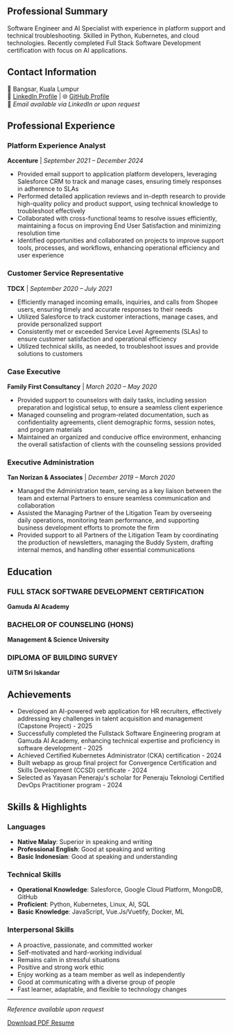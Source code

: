 ## Professional Summary
Software Engineer and AI Specialist with experience in platform support and technical troubleshooting. Skilled in Python, Kubernetes, and cloud technologies. Recently completed Full Stack Software Development certification with focus on AI applications.

## Contact Information
📍 Bangsar, Kuala Lumpur  
💼 [LinkedIn Profile](https://www.linkedin.com/in/azinuddinazlani/) | 🌐 [GitHub Profile](https://github.com/azinuddinazlani)  
📧 *Email available via LinkedIn or upon request*

## Professional Experience

### Platform Experience Analyst
**Accenture** | *September 2021 – December 2024*

- Provided email support to application platform developers, leveraging Salesforce CRM to track and manage cases, ensuring timely responses in adherence to SLAs
- Performed detailed application reviews and in-depth research to provide high-quality policy and product support, using technical knowledge to troubleshoot effectively
- Collaborated with cross-functional teams to resolve issues efficiently, maintaining a focus on improving End User Satisfaction and minimizing resolution time
- Identified opportunities and collaborated on projects to improve support tools, processes, and workflows, enhancing operational efficiency and user experience

### Customer Service Representative
**TDCX** | *September 2020 – July 2021*

- Efficiently managed incoming emails, inquiries, and calls from Shopee users, ensuring timely and accurate responses to their needs
- Utilized Salesforce to track customer interactions, manage cases, and provide personalized support
- Consistently met or exceeded Service Level Agreements (SLAs) to ensure customer satisfaction and operational efficiency
- Utilized technical skills, as needed, to troubleshoot issues and provide solutions to customers

### Case Executive
**Family First Consultancy** | *March 2020 – May 2020*

- Provided support to counselors with daily tasks, including session preparation and logistical setup, to ensure a seamless client experience
- Managed counseling and program-related documentation, such as confidentiality agreements, client demographic forms, session notes, and program materials
- Maintained an organized and conducive office environment, enhancing the overall satisfaction of clients with the counseling sessions provided

### Executive Administration
**Tan Norizan & Associates** | *December 2019 – March 2020*

- Managed the Administration team, serving as a key liaison between the team and external Partners to ensure seamless communication and collaboration
- Assisted the Managing Partner of the Litigation Team by overseeing daily operations, monitoring team performance, and supporting business development efforts to promote the firm
- Provided support to all Partners of the Litigation Team by coordinating the production of newsletters, managing the Buddy System, drafting internal memos, and handling other essential communications

## Education

### FULL STACK SOFTWARE DEVELOPMENT CERTIFICATION
**Gamuda AI Academy**

### BACHELOR OF COUNSELING (HONS)
**Management & Science University**

### DIPLOMA OF BUILDING SURVEY
**UiTM Sri Iskandar**

## Achievements

- Developed an AI-powered web application for HR recruiters, effectively addressing key challenges in talent acquisition and management (Capstone Project) - 2025
- Successfully completed the Fullstack Software Engineering program at Gamuda AI Academy, enhancing technical expertise and proficiency in software development - 2025
- Achieved Certified Kubernetes Administrator (CKA) certification - 2024
- Built webapp as group final project for Convergence Certification and Skills Development (CCSD) certificate - 2024
- Selected as Yayasan Peneraju's scholar for Peneraju Teknologi Certified DevOps Practitioner program - 2024

## Skills & Highlights

### Languages
- **Native Malay**: Superior in speaking and writing
- **Professional English**: Good at speaking and writing
- **Basic Indonesian**: Good at speaking and understanding

### Technical Skills
- **Operational Knowledge**: Salesforce, Google Cloud Platform, MongoDB, GitHub
- **Proficient**: Python, Kubernetes, Linux, AI, SQL
- **Basic Knowledge**: JavaScript, Vue.Js/Vuetify, Docker, ML

### Interpersonal Skills
- A proactive, passionate, and committed worker
- Self-motivated and hard-working individual
- Remains calm in stressful situations
- Positive and strong work ethic
- Enjoy working as a team member as well as independently
- Good at communicating with a diverse group of people
- Fast learner, adaptable, and flexible to technology changes

---

*Reference available upon request*

[Download PDF Resume](./Azinuddin_Azlani_2025_Resume.pdf)
